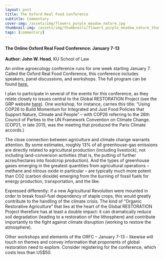 ```yaml
---
layout: post
title: The Oxford Real Food Conference
subtitle: Commentary
cover-img: /assets/img/flowers_purple_meadow_nature.jpg
thumbnail-img: /assets/img/thumbnails/flowers_purple_meadow_nature_thumbnail.jpg
tags: [commentary]
---
```


#### The Online Oxford Real Food Conference: January 7-13

**Author: John W. Head**, KU School of Law

An online agroecology conference runs for one week starting January 7.  Called the Oxford Real Food Conference, this conference includes speakers, panel discussions, and workshops.  The full program can be found [here.](https://orfc.org.uk/wp-content/uploads/2020/12/ORFC-Global-2021-Full-Programme.pdf)   

I plan to participate in several of the events for this conference, as they relate closely to issues central to the Global RESTORATION Project (see the GRP website [here](https://globalrestorationproject.github.io/)).   One workshop, for instance, carries this title:  “Using COP26 to Build Momentum for Integrated and Just Food Policies that Support Nature, Climate and People” – with COP26 referring to the 26th Council of Parties to the UN Framework Convention on Climate Change.  (COP21, in late 2015, was the meeting that produced the Paris Climate accords.)

The close connection between agriculture and climate change warrants attention.  By some estimates, roughly 13% of all greenhouse-gas emissions are directly related to agricultural production (including livestock), not including land-conversion activities (that is, the putting of further acres/hectares into foodcrop production).  And the types of greenhouse gases emerging in the greatest quantities from agricultural operations – methane and nitrous oxide in particular – are typically much more potent than CO2 (carbon dioxide) emerging from the burning of fossil fuels for energy production, transportation, and the like.  

Expressed differently:  if a new Agricultural Revolution were mounted in order to break fossil-fuel dependency of staple crops, this would greatly contribute to the handling of the climate crisis.   The kind of “Organic Restorative Agriculture” that lies at the heart of the Global RESTORATION Project therefore has at least a double impact:  it can dramatically reduce soil degradation (leading to a restoration of the lithosphere) and contribute importantly to the fight against climate disruption (working to restore the atmosphere).

Other workshops and elements of the ORFC – January 7-13 – likewise will touch on themes and convey information that proponents of global restoration need to explore.  Consider registering for the conference, which costs less than US$50.   






   
